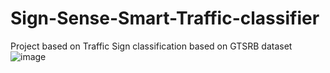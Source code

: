 # Sign-Sense-Smart-Traffic-classifier
Project based on Traffic Sign classification based on GTSRB dataset 
![image](https://github.com/Praddysingh568/Sign-Sense-Smart-Traffic-classifier/assets/108181381/3d53ccf6-c9b9-4c48-821b-18983523daed)
